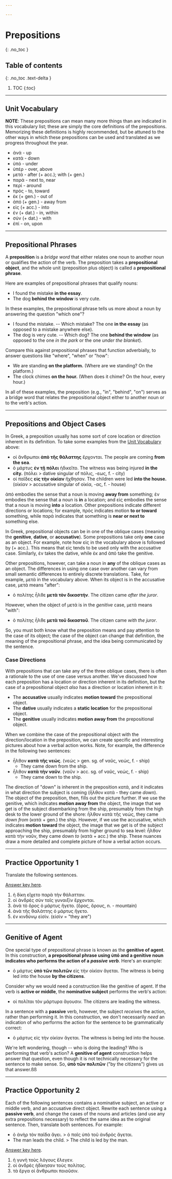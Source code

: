 ```yaml
---

---
```


# Prepositions
{: .no_toc }

## Table of contents
{: .no_toc .text-delta }

1. TOC
{:toc}

***

## Unit Vocabulary

**NOTE**: These prepositions can mean many more things than are indicated in this vocabulary list; these are simply the core definitions of the prepositions. Memorizing these definitions is highly recommended, but be attuned to the other ways in which these prepositions can be used and translated as we progress throughout the year.

* ἀνά - up
* κατά - down
* ὑπό - under
* ὑπέρ - over, above
* μετά - after (+ acc.); with (+ gen.)
* παρά - next to, near
* περί - around
* πρός - to, toward
* ἐκ (+ gen.) - out of
* ἀπό (+ gen.) - away from
* εἰς (+ acc.) - into
* ἐν (+ dat.) - in, within
* σύν (+ dat.) - with
* ἐπί - on, upon

***

## Prepositional Phrases

A **preposition** is a *bridge word* that either relates one noun to another noun or qualifies the action of the verb. The preposition takes a **prepositional object**, and the whole unit (preposition plus object) is called a **prepositional phrase**.

Here are examples of prepositional phrases that qualify nouns:
* I found the mistake **in the essay**.
* The dog **behind the window** is very cute.

In these examples, the prepositional phrase tells us more about a noun by answering the question "which one"?
* I found the mistake. -- Which mistake? The one **in the essay** (as opposed to a mistake anywhere else).
* The dog is very cute. -- Which dog? The one **behind the window** (as opposed to the one *in the park* or the one *under the blanket*).

Compare this against prepositional phrases that function adverbially, to answer questions like "where", "when" or "how":
* We are standing **on the platform.** (Where are we standing? On the platform.)
* The clock chimes **on the hour.** (When does it chime? On the hour, every hour.)

In all of these examples, the preposition (e.g., "in", "behind", "on") serves as a bridge word that relates the prepositional object either to another noun or to the verb's action.

***

## Prepositions and Object Cases

In Greek, a preposition usually has some sort of core location or direction inherent in its definition. To take some examples from the [Unit Vocabulary](#unit-vocabulary) above:

* οἱ ἄνθρωποι **ἀπὸ τῆς θάλαττης** ἔρχονται. The people are coming **from the sea**.
* ὁ μάρτυς **ἐν τῇ πόλει** ἠδικεῖτο. The witness was being injured **in the city.** (πόλει > dative singular of πόλις, -εως, f. - city)
* οἱ παῖδες **εἰς τὴν οἰκίαν** ἤχθησαν. The children were led **into the house.** (οἰκίαν > accusative singular of οἰκία, -ας, f. - house)

ἀπό embodies the sense that a noun is moving **away from** something; ἐν embodies the sense that a noun is **in** a location; and εἰς embodies the sense that a noun is moving **into** a location. Other prepositions indicate different directions or locations; for example, πρός indicates motion **to or toward** something, while παρά indicates that something is **near or next to** something else.

In Greek, prepositional objects can be in one of the oblique cases (meaning the **genitive**, **dative**, or **accusative**). Some prepositions take only **one** case as an object. For example, note how εἰς in the vocabulary above is followed by (+ acc.). This means that εἰς tends to be used only with the accusative case. Similarly, ἐν takes the dative, while ἐκ and ἀπό take the genitive.

Other prepositions, however, can take a noun in **any** of the oblique cases as an object. The differences in using one case over another can vary from small semantic differences to entirely discrete translations. Take, for example, μετά in the vocabulary above. When its object is in the accusative case, μετά means "after":

* ὁ πολίτης ἦλθε **μετὰ τὸν δικαστήν**. The citizen came *after the juror*.

However, when the object of μετά is in the *genitive* case, μετά means "with":

* ὁ πολίτης ἦλθε **μετὰ τοῦ δικαστοῦ**. The citizen came *with the juror*.

So, you must both know what the preposition means and pay attention to the case of its object; the case of the object can change that definition, the meaning of the prepositional phrase, and the idea being communicated by the sentence.

### Case Directions

With prepositions that can take any of the three oblique cases, there is often a rationale to the use of one case versus another. We've discussed how each preposition has a location or direction inherent in its definition, but the case of a prepositional object *also* has a direction or location inherent in it:
* The **accusative** usually indicates **motion toward** the prepositional object.
* The **dative** usually indicates a **static location** for the prepositional object.
* The **genitive** usually indicates **motion away from** the prepositional object.

When we combine the case of the prepositional object with the direction/location in the preposition, we can create specific and interesting pictures about how a verbal action works. Note, for example, the difference in the following two sentences:

* ἦλθον **κατὰ τῆς νεώς**. (νεώς > gen. sg. of ναῦς, νεώς, f. - ship)
  * They came down from the ship.
* ἦλθον **κατὰ τὴν ναῦν**. (ναῦν > acc. sg. of ναῦς, νεώς, f. - ship)
  * They came down to the ship.

The direction of "down" is inherent in the preposition κατά, and it indicates in what direction the subject is coming (ἦλθον κατά - they came *down*). The object of the preposition, then, fills out the picture further. If we use the genitive, which indicates **motion away from** the object, the image that we get is of the subject disembarking from the ship, presumably from the high desk to the lower ground of the shore: ἦλθον κατὰ τῆς νεώς, they came *down from* (κατά + gen.) the ship. However, if we use the accusative, which indicates **motion toward** the object, the image that we get is of the subject approaching the ship, presumably from higher ground to sea level: ἦλθον κατὰ τὴν ναῦν, they came down *to* (κατά + acc.) the ship. These nuances draw a more detailed and complete picture of how a verbal action occurs.

***

## Practice Opportunity 1

Translate the following sentences.

[Answer key here](../answer-key#prepositions-po1).

1. ἡ δίκη εἴχετο παρὰ τὴν θάλατταν.
2. οἱ ἀνδρὲς σὺν ταῖς γυναιξὶν ἔρχονται.
3. ἀνὰ τὸ ὄρος ὁ μάρτυς ἤγετο. (ὄρος, ὄρους, n. - mountain)
3. ἀνὰ τῆς θαλάττης ὁ μάρτυς ἤγετο.
5. ἐν κινδύνῳ εἰσίν. (εἰσίν = "they are")

***

## Genitive of Agent

One special type of prepositional phrase is known as the **genitive of agent**. In this construction, **a prepositional phrase using ὑπό and a genitive noun indicates who performs the action of a** ***passive verb***. Here's an example:

* ὁ μάρτυς **ὑπὸ τῶν πολιτῶν** εἰς τὴν οἰκίαν ἄγεται. The witness is being led into the house **by the citizens**.

Consider why we would need a construction like the genitive of agent. If the verb is **active or middle**, the **nominative subject** performs the verb's action:

* οἱ πολῖται τὸν μάρτυρα ἄγουσιν. The citizens are leading the witness.

In a sentence with a **passive** verb, however, the subject *receives* the action, rather than performing it. In this construction, we don't necessarily *need* an indication of who performs the action for the sentence to be grammatically correct:

* ὁ μάρτυς εἰς τὴν οἰκίαν ἄγεται. The witness is being led into the house.

We're left wondering, though -- who is doing the leading? Who is performing that verb's action? A **genitive of agent** construction helps answer that question, even though it is not technically necessary for the sentence to make sense. So, **ὑπὸ τῶν πολιτῶν** ("by the citizens") gives us that answer.ßß

***

## Practice Opportunity 2

Each of the following sentences contains a nominative subject, an active or middle verb, and an accusative direct object. Rewrite each sentence using a **passive verb**, and change the cases of the nouns and articles (and use any extra prepositions necessary) to reflect the same idea as the original sentence. Then, translate both sentences. For example:

* ὁ ἀνὴρ τὸν παῖδα ἄγει. > ὁ παῖς ὑπὸ τοῦ ἀνδρὸς ἄγεται.
* The man leads the child. > The child is led by the man.

[Answer key here](../answer-key#prepositions-po2).

1. ἡ γυνὴ τοὺς λόγους ἔλεγεν.
2. οἱ ἀνδρὲς ἠδίκησαν τοὺς πολίτας.
3. τὰ ἔργα οἱ ἄνθρωποι ποιοῦσιν.
